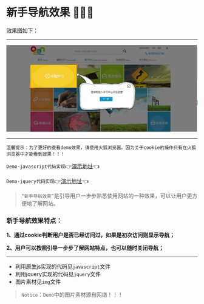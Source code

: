 # 新手导航效果 :art::art::art:

效果图如下：
***
![](img/nav.gif)
***
`温馨提示：为了更好的查看demo效果，请使用火狐浏览器。因为关于cookie的操作只有在火狐浏览器中才能看到效果！！！`

`Demo-javascript代码实现`:point_right:[演示地址](https://xm2by.github.io/page-layout/%E6%96%B0%E6%89%8B%E5%AF%BC%E8%88%AA%E6%95%88%E6%9E%9C/javascript/index.html):point_left:

`Demo-jquery代码实现`:point_right:[演示地址](https://xm2by.github.io/page-layout/%E6%96%B0%E6%89%8B%E5%AF%BC%E8%88%AA%E6%95%88%E6%9E%9C/jquery/index.html):point_left:

> `“新手导航效果”`是引导用户一步步熟悉使用网站的一种效果，可以让用户更方便地了解网站。

### 新手导航效果特点：

**1、通过cookie判断用户是否已经访问过，如果是初次访问则显示导航；**

**2、用户可以按照引导一步步了解网站特点，也可以随时关闭导航；**

***

* 利用原生js实现的代码见`javascript`文件
* 利用jquery实现的代码见`jquery`文件
* 图片素材见`img`文件

> `Notice`：`Demo`中的图片素材源自网络！！！